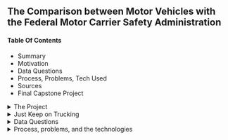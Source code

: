 ## The Comparison between Motor Vehicles with the Federal Motor Carrier Safety Administration

#### Table Of Contents

- Summary
- Motivation
- Data Questions
- Process, Problems, Tech Used
- Sources
- Final Capstone Project


<details>
<summary> The Project </summary>

This will be an analysis of accidents involving motor vehicles with the Federal Motor Carrier Safety Carrier Administration. The final presentation will involve various charts showing which vehicle had the highest, and the lowest accidents over a 3-year span. Which states is ranked worst, and which has the least accidents. There will also be a few other charts involving age groups, time of day, and which months has the highest accident count.  
</details>

<details>
<summary>Just Keep on Trucking</summary>

Working in the trucking industry, I've learned the ins and outs of what requirements must be met for a driver to be eligible to operate a Class A/Class B vehicle. I've spent countless hours working through 150+ files a week, which involves accident reporting, employment history, drug, and alcohol history etc. I went into this field with no knowledge, and now I want to show in my final project how often accidents happen with these types of motor vehicles. What also helped motivate my direction for this project is living right next to a major interstate. It’s currently under construction to add lanes to make it safer for the influx of traffic, but it’s become more of a hazard for accidents. In the last month, there’s been multiple accidents involving tractor trailers in a 2-mile span. 
</details>

<details>
<summary>Data Questions</summary>

•	Which type of motor vehicle with the FMSCA has the most accidents? Which has the least? And has there been an increase in accidents over the last 3 years?

•	Is there a higher rate of accidents that occur during certain months where travel is likely to be higher? (Ex. Spring break, summer, etc.) 

•	Which state is ranked as the worst for accidents? And has there been an increase/and or decrease in those 3 years. 
</details> 


<details>
<summary>Process, problems, and the technologies</summary>

Luckily, I was able to obtain my data in CSV form directly from the FMCSA websites, but it didn't come without its problems. Once I obtained the files I needed, I cleaned them up in Excel to remove items that skewed the data from uploading correctly into Python. Once I moved into Python, I was able to explore my data further, clean, and aggregate my data. Another issue I ran into is I didn't take into consideration how overwhelmingly large my dataset was, and when trying to make certain charts, it would be illegible, which makes it unusable for my final dashboard. I had to break down and change around certain columns to make them function properly when trying to convert them into a usable chart.

- Excel - for cleaning
- Python - for cleaning, aggregation, and exploration of the data
- PowerPoint - intro to capstone
- Tableau - Final Dashboard cleaning, aggregation, and exploration of the data
<details>

<details>
<summary>Conclusion</summary>

Tractor/Semi Trailers have the highest total in accidents each year, and passenger cars coming in at the lowest. With COVID-19 happening in 2020, the accident totals that year were lower, but after the initial wave, it continues to increase throughout the year. In the full analysis, 2021 was the worse year for accidents, having a 20k increase from the previous year. Due to the restrictions being lifted, people were no longer limited to their households, and that likely caused an increase in road travel, which also comes with the increase risk for accidents. Looking at accidents per month, I don’t think the months where travel is likely to be higher (ex. Spring break, summer, holiday travels) has any big factor into accidents. After 2020, accident totals stayed consistent with an increase/decrease of maybe 1k to 2k per month, but nothing that stuck out to say that accidents totals will be higher this month because of so and so holiday. Texas ranked #1 for being the worst for accidents, with Alaska coming in with the least amount of accidents each year.
<details> 

<details>
<summary>Sources - We don't support plagerism in this household</summary>

- https://www.fmcsa.dot.gov/
- https://catalog.data.gov/dataset
- https://csa.fmcsa.dot.gov/
<details>